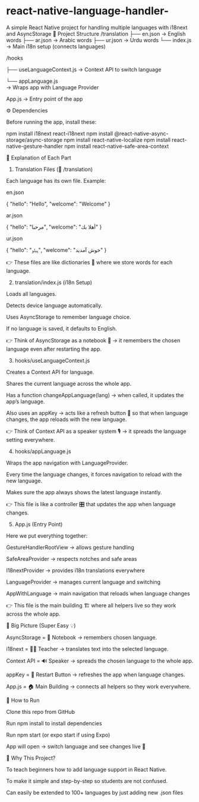 # react-native-language-handler-
A simple React Native project for handling multiple languages with i18next and AsyncStorage
📂 Project Structure
/translation
   ├── en.json   → English words
   ├── ar.json   → Arabic words
   ├── ur.json   → Urdu words
   └── index.js  → Main i18n setup (connects languages)

/hooks
   
   ├── useLanguageContext.js 
   → Context API to switch language
   
   
   └── appLanguage.js  
   → Wraps app with Language Provider

App.js → Entry point of the app

⚙️ Dependencies

Before running the app, install these:

npm install i18next react-i18next
npm install @react-native-async-storage/async-storage
npm install react-native-localize
npm install react-native-gesture-handler
npm install react-native-safe-area-context

📝 Explanation of Each Part
1. Translation Files (📁 /translation)

Each language has its own file. Example:

en.json

{
  "hello": "Hello",
  "welcome": "Welcome"
}


ar.json

{
  "hello": "مرحبا",
  "welcome": "أهلا بك"
}


ur.json

{
  "hello": "ہیلو",
  "welcome": "خوش آمدید"
}


👉 These files are like dictionaries 📖 where we store words for each language.

2. translation/index.js (i18n Setup)

Loads all languages.

Detects device language automatically.

Uses AsyncStorage to remember language choice.

If no language is saved, it defaults to English.

👉 Think of AsyncStorage as a notebook 📝 → it remembers the chosen language even after restarting the app.

3. hooks/useLanguageContext.js

Creates a Context API for language.

Shares the current language across the whole app.

Has a function changeAppLanguage(lang) → when called, it updates the app’s language.

Also uses an appKey → acts like a refresh button 🔄 so that when language changes, the app reloads with the new language.

👉 Think of Context API as a speaker system 🎙 → it spreads the language setting everywhere.

4. hooks/appLanguage.js

Wraps the app navigation with LanguageProvider.

Every time the language changes, it forces navigation to reload with the new language.

Makes sure the app always shows the latest language instantly.

👉 This file is like a controller 🎛 that updates the app when language changes.

5. App.js (Entry Point)

Here we put everything together:

GestureHandlerRootView → allows gesture handling

SafeAreaProvider → respects notches and safe areas

I18nextProvider → provides i18n translations everywhere

LanguageProvider → manages current language and switching

AppWithLanguage → main navigation that reloads when language changes

👉 This file is the main building 🏗 where all helpers live so they work across the whole app.

🔑 Big Picture (Super Easy 💡)

AsyncStorage = 📒 Notebook → remembers chosen language.

i18next = 👩‍🏫 Teacher → translates text into the selected language.

Context API = 🔊 Speaker → spreads the chosen language to the whole app.

appKey = 🔄 Restart Button → refreshes the app when language changes.

App.js = 🏠 Main Building → connects all helpers so they work everywhere.

🚀 How to Run

Clone this repo from GitHub

Run npm install to install dependencies

Run npm start (or expo start if using Expo)

App will open → switch language and see changes live 🎉

🎯 Why This Project?

To teach beginners how to add language support in React Native.

To make it simple and step-by-step so students are not confused.

Can easily be extended to 100+ languages by just adding new .json files
